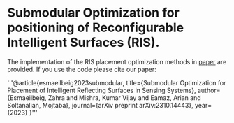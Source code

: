 # Submodular Optimization for positioning of Reconfigurable Intelligent Surfaces (RIS).
The implementation of the RIS placement optimization methods in [paper](https://scholar.google.com/citations?view_op=view_citation&hl=en&user=18qBxBkAAAAJ&sortby=pubdate&citation_for_view=18qBxBkAAAAJ:hC7cP41nSMkC) are provided. If you use the code please cite our paper:


'''@article{esmaeilbeig2023submodular,
  title={Submodular Optimization for Placement of Intelligent Reflecting Surfaces in Sensing Systems},
  author={Esmaeilbeig, Zahra and Mishra, Kumar Vijay and Eamaz, Arian and Soltanalian, Mojtaba},
  journal={arXiv preprint arXiv:2310.14443},
  year={2023}
}'''

